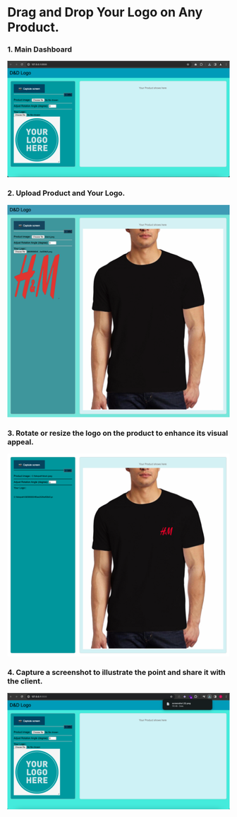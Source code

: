 # Drag and Drop Your Logo on Any Product.

### 1. Main Dashboard
![](Screenshots/1.png)

### 2. Upload Product and Your Logo. 
![](Screenshots/2.png)

### 3. Rotate or resize the logo on the product to enhance its visual appeal.
![](Screenshots/3.png)

### 4. Capture a screenshot to illustrate the point and share it with the client.
![](Screenshots/4.png)
